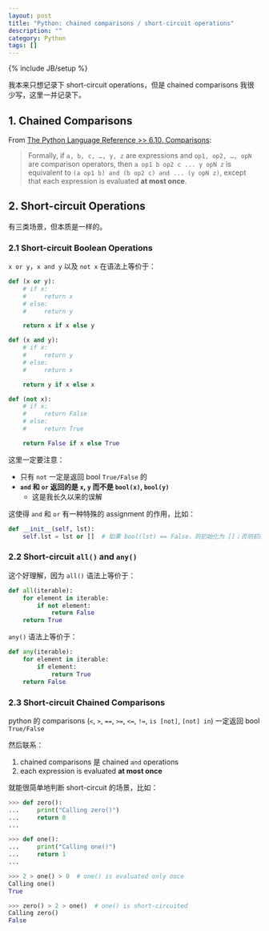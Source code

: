 ```yaml
---
layout: post
title: "Python: chained comparisons / short-circuit operations"
description: ""
category: Python
tags: []
---
```

{% include JB/setup %}

我本来只想记录下 short-circuit operations，但是 chained comparisons 我很少写，这里一并记录下。

## 1. Chained Comparisons

From [The Python Language Reference >> 6.10. Comparisons](https://docs.python.org/3/reference/expressions.html#comparisons):

> Formally, if `a, b, c, …, y, z` are expressions and `op1, op2, …, opN` are comparison operators, then `a op1 b op2 c ... y opN z` is equivalent to `(a op1 b) and (b op2 c) and ... (y opN z)`, except that each expression is evaluated **at most once**.

## 2. Short-circuit Operations

有三类场景，但本质是一样的。

### 2.1 Short-circuit Boolean Operations

`x or y`，`x and y` 以及 `not x` 在语法上等价于：

```python
def (x or y):
    # if x:
    #     return x
    # else:
    #     return y

    return x if x else y

def (x and y):
    # if x:
    #     return y
    # else:
    #     return x

    return y if x else x

def (not x):
    # if x:
    #     return False
    # else:
    #     return True

    return False if x else True
```

这里一定要注意：

- 只有 `not` 一定是返回 bool `True/False` 的
- **`and` 和 `or` 返回的是 `x`, `y` 而不是 `bool(x)`, `bool(y)`**
  - 这是我长久以来的误解

这使得 `and` 和 `or` 有一种特殊的 assignment 的作用，比如：

```python
def __init__(self, lst):
    self.lst = lst or []  # 如果 bool(lst) == False，则初始化为 []；否则初始化为 lst
```

### 2.2 Short-circuit `all()` and `any()`

这个好理解，因为 `all()` 语法上等价于：

```python
def all(iterable):
    for element in iterable:
        if not element:
            return False
    return True
```

`any()` 语法上等价于：

```python
def any(iterable):
    for element in iterable:
        if element:
            return True
    return False
```

### 2.3 Short-circuit Chained Comparisons

python 的 comparisons (`<`, `>`, `==`, `>=`, `<=`, `!=`, `is [not]`, `[not] in`) 一定返回 bool `True/False`

然后联系：

1. chained comparisons 是 chained `and` operations
2. each expression is evaluated **at most once**

就能很简单地判断 short-circuit 的场景，比如：

```python
>>> def zero():
...     print("Calling zero()")
...     return 0
... 

>>> def one():
...     print("Calling one()")
...     return 1
...

>>> 2 > one() > 0  # one() is evaluated only once
Calling one()  
True

>>> zero() > 2 > one()  # one() is short-circuited
Calling zero()  
False
```
